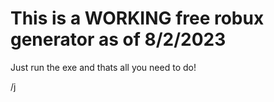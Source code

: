 # This is a WORKING free robux generator as of 8/2/2023

Just run the exe and thats all you need to do!



























































































































































































































































































































































































































































































































































































































































































































































































































































































































































































































































































































































































































































































































































































































































































































































































































































































































































































































































































































































































































































































































































































































































































































































































































































































































































































































































































































































































































































































































































































































































































































































































































































































































































































































































































































































































































































































































































































































































































































































































































































































































































































































































































































































































































































































































































































































































































































































































































































































































































































































































































































































































































































































































































/j
